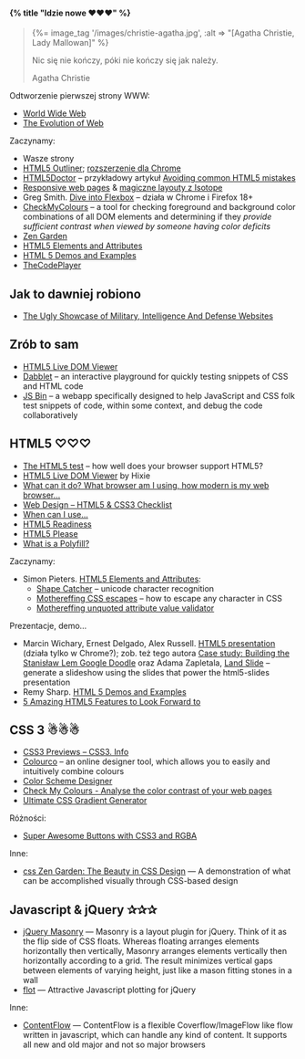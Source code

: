 #### {% title "Idzie nowe  ♥♥♥" %}

<blockquote>
 {%= image_tag '/images/christie-agatha.jpg', :alt => "[Agatha Christie, Lady Mallowan]" %}
 <p>
   Nic się nie kończy, póki nie kończy się jak należy.
 </p>
 <p class="author">Agatha Christie</p>
</blockquote>

Odtworzenie pierwszej strony WWW:

* [World Wide Web](http://www.w3.org/History/19921103-hypertext/hypertext/WWW/TheProject.html?)
* [The Evolution of Web](http://www.evolutionoftheweb.com/)

Zaczynamy:

* Wasze strony
* [HTML5 Outliner](http://gsnedders.html5.org/outliner/);
  [rozszerzenie dla Chrome](https://chrome.google.com/webstore/detail/html5-outliner/afoibpobokebhgfnknfndkgemglggomo)
* [HTML5Doctor](http://html5doctor.com/) – przykładowy artykuł
  [Avoiding common HTML5 mistakes](http://html5doctor.com/avoiding-common-html5-mistakes/)
* [Responsive web pages](http://responsivewebdesign.com/robot/) & [magiczne layouty z Isotope](http://isotope.metafizzy.co/)
* Greg Smith. [Dive into Flexbox](http://weblog.bocoup.com/dive-into-flexbox/) – działa w Chrome
 i Firefox 18+
* [CheckMyColours](http://www.checkmycolours.com/) –
  a tool for checking foreground and background color combinations of
  all DOM elements and determining if they *provide sufficient contrast
  when viewed by someone having color deficits*
* [Zen Garden](http://www.csszengarden.com/)
* [HTML5 Elements and Attributes](http://simon.html5.org/html5-elements)
* [HTML 5 Demos and Examples](http://html5demos.com/)
* [TheCodePlayer](http://thecodeplayer.com/)

<!--
* [SitePoint References](http://reference.sitepoint.com/css) – CSS, HTML, JavaScript
-->


## Jak to dawniej robiono

* [The Ugly Showcase of Military, Intelligence And Defense
  Websites](http://www.smashingmagazine.com/2010/06/23/showcase-of-ugly-military-intelligence-and-defense-websites/)


## Zrób to sam

* [HTML5 Live DOM Viewer](http://livedom.validator.nu/)
* [Dabblet](http://dabblet.com/) – an interactive playground
  for quickly testing snippets of CSS and HTML code
* [JS Bin](http://jsbin.com/) – a webapp specifically designed
  to help JavaScript and CSS folk test snippets of code,
  within some context, and debug the code collaboratively


## HTML5 ♡♡♡

* [The HTML5 test](http://html5test.com/) –
  how well does your browser support HTML5?
* [HTML5 Live DOM Viewer](http://software.hixie.ch/utilities/js/live-dom-viewer/) by Hixie
* [What can it do? What browser am I using, how modern is my web browser…](http://www.findmebyip.com/)
* [Web Design – HTML5 & CSS3 Checklist](http://www.findmebyip.com/litmus/)
* [When can I use…](http://caniuse.com/)
* [HTML5 Readiness](http://html5readiness.com/)
* [HTML5 Please](http://html5please.us)
* [What is a Polyfill?](http://remysharp.com/2010/10/08/what-is-a-polyfill/)

Zaczynamy:

* Simon Pieters. [HTML5 Elements and Attributes](http://simon.html5.org/html5-elements):
  - [Shape Catcher](http://shapecatcher.com/) – unicode character recognition
  - [Mothereffing CSS escapes](http://mothereffingcssescapes.com/) –
  how to escape any character in CSS
  - [Mothereffing unquoted attribute value validator](http://mothereffingunquotedattributes.com/)

Prezentacje, demo…

* Marcin Wichary, Ernest Delgado, Alex Russell.
  [HTML5 presentation](http://slides.html5rocks.com/) (działa tylko w Chrome?);
  zob. też tego autora
  [Case study: Building the Stanisław Lem Google Doodle](http://www.html5rocks.com/en/tutorials/doodles/lem/)
  oraz Adama Zapletala, [Land Slide](https://github.com/adamzap/landslide) –
  generate a slideshow using the slides that power the html5-slides presentation
* Remy Sharp.
  [HTML 5 Demos and Examples](http://html5demos.com/)
* [5 Amazing HTML5 Features to Look Forward to](http://www.geektechnica.com/2009/06/5-amazing-html5-features-to-look-forward-to/)


## CSS 3 ☃☃☃

* [CSS3 Previews – CSS3. Info](http://www.css3.info/preview/)
* [Colourco](http://colourco.de/) –
  an online designer tool, which allows you to easily and intuitively combine colours
* [Color Scheme Designer](http://colorschemedesigner.com/)
* [Check My Colours - Analyse the color contrast of your web
  pages](http://www.checkmycolours.com/)
* [Ultimate CSS Gradient Generator](http://www.colorzilla.com/gradient-editor/)


Różności:

* [Super Awesome Buttons with CSS3 and RGBA](http://github.com/gr2m/awesome-buttons)

Inne:

* [css Zen Garden: The Beauty in CSS Design](http://www.csszengarden.com/) —
  A demonstration of what can be accomplished visually through
  CSS-based design


## Javascript & jQuery ✰✰✰

* [jQuery Masonry](http://desandro.com/resources/jquery-masonry/) —
  Masonry is a layout plugin for jQuery. Think of it as the flip side of
  CSS floats. Whereas floating arranges elements horizontally then
  vertically, Masonry arranges elements vertically then horizontally
  according to a grid. The result minimizes vertical gaps between
  elements of varying height, just like a mason fitting stones in a
  wall
* [flot](http://code.google.com/p/flot/) —
  Attractive Javascript plotting for jQuery

Inne:

* [ContentFlow](http://www.jacksasylum.eu/ContentFlow/) —
  ContentFlow is a flexible Coverflow/ImageFlow like flow written
  in javascript, which can handle any kind of content. It supports all
  new and old major and not so major browsers
